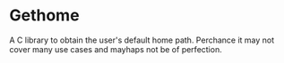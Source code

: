# Gethome

A C library to obtain the user's default home path. Perchance it may not cover many use cases and mayhaps not be of perfection.
